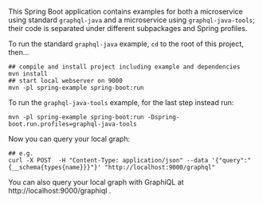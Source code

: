 This Spring Boot application contains examples for both a microservice using standard `graphql-java` and a microservice using `graphql-java-tools`; their code is separated under different subpackages and Spring profiles.

To run the standard `graphql-java` example, `cd` to the root of this project, then...
```
## compile and install project including example and dependencies
mvn install
## start local webserver on 9000
mvn -pl spring-example spring-boot:run
```
To run the `graphql-java-tools` example, for the last step instead run:
```
mvn -pl spring-example spring-boot:run -Dspring-boot.run.profiles=graphql-java-tools
```
Now you can query your local graph:
```
## e.g.
curl -X POST  -H "Content-Type: application/json" --data '{"query":"{__schema{types{name}}}"}' "http://localhost:9000/graphql"
```
You can also query your local graph with GraphiQL at http://localhost:9000/graphiql .